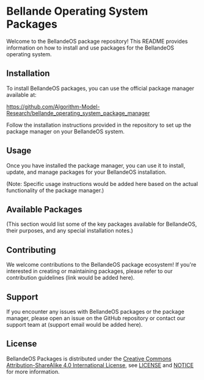 # Bellande Operating System Packages

Welcome to the BellandeOS package repository! This README provides information on how to install and use packages for the BellandeOS operating system.

## Installation

To install BellandeOS packages, you can use the official package manager available at:

https://github.com/Algorithm-Model-Research/bellande_operating_system_package_manager

Follow the installation instructions provided in the repository to set up the package manager on your BellandeOS system.

## Usage

Once you have installed the package manager, you can use it to install, update, and manage packages for your BellandeOS installation. 

(Note: Specific usage instructions would be added here based on the actual functionality of the package manager.)

## Available Packages

(This section would list some of the key packages available for BellandeOS, their purposes, and any special installation notes.)

## Contributing

We welcome contributions to the BellandeOS package ecosystem! If you're interested in creating or maintaining packages, please refer to our contribution guidelines (link would be added here).

## Support

If you encounter any issues with BellandeOS packages or the package manager, please open an issue on the GitHub repository or contact our support team at (support email would be added here).

## License

BellandeOS Packages is distributed under the [Creative Commons Attribution-ShareAlike 4.0 International License](http://creativecommons.org/licenses/by-sa/4.0/), see [LICENSE](https://github.com/Algorithm-Model-Research/bellande_operating_system_package/blob/main/LICENSE) and [NOTICE](https://github.com/Algorithm-Model-Research/bellande_operating_system_package/blob/main/LICENSE) for more information.
